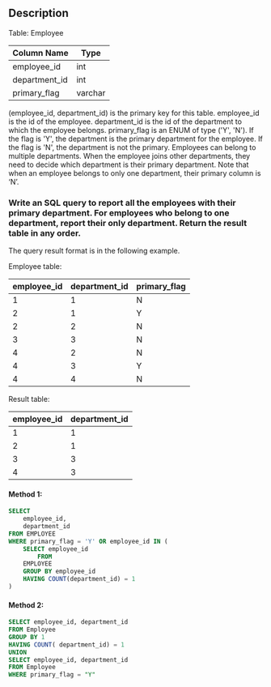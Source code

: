 ## Description

Table: Employee

| Column Name   | Type    |
| ------------- | ------- |
| employee_id   | int     |
| department_id | int     |
| primary_flag  | varchar |

(employee_id, department_id) is the primary key for this table.
employee_id is the id of the employee.
department_id is the id of the department to which the employee belongs.
primary_flag is an ENUM of type ('Y', 'N'). If the flag is 'Y', the department is the primary department for the employee. If the flag is 'N', the department is not the primary.
Employees can belong to multiple departments. When the employee joins other departments, they need to decide which department is their primary department. Note that when an employee belongs to only one department, their primary column is ‘N’.

### Write an SQL query to report all the employees with their primary department. For employees who belong to one department, report their only department. Return the result table in any order.

The query result format is in the following example.

Employee table:

| employee_id | department_id | primary_flag |
| ----------- | ------------- | ------------ |
| 1           | 1             | N            |
| 2           | 1             | Y            |
| 2           | 2             | N            |
| 3           | 3             | N            |
| 4           | 2             | N            |
| 4           | 3             | Y            |
| 4           | 4             | N            |

Result table:

| employee_id | department_id |
| ----------- | ------------- |
| 1           | 1             |
| 2           | 1             |
| 3           | 3             |
| 4           | 3             |

#### Method 1:

```sql
SELECT
    employee_id,
    department_id
FROM EMPLOYEE
WHERE primary_flag = 'Y' OR employee_id IN (
    SELECT employee_id
        FROM
    EMPLOYEE
    GROUP BY employee_id
    HAVING COUNT(department_id) = 1
)
```

#### Method 2:

```sql
SELECT employee_id, department_id
FROM Employee
GROUP BY 1
HAVING COUNT( department_id) = 1
UNION
SELECT employee_id, department_id
FROM Employee
WHERE primary_flag = "Y"
```
